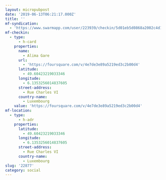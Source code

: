 ```yaml
---
layout: micropubpost
date: '2019-06-13T06:21:17.000Z'
title: ''
mf-syndication:
  - 'https://www.swarmapp.com/user/223939/checkin/5d01eb5d0868a2002c4d113d'
mf-checkin:
  - type:
      - h-card
    properties:
      name:
        - Alima Gare
      url:
        - 'https://foursquare.com/v/4e7de3e89a5219ed3c2b00d4'
      latitude:
        - 49.60423219033346
      longitude:
        - 6.1353256014837605
      street-address:
        - Rue Charles VI
      country-name:
        - Luxembourg
    value: 'https://foursquare.com/v/4e7de3e89a5219ed3c2b00d4'
mf-location:
  - type:
      - h-adr
    properties:
      latitude:
        - 49.60423219033346
      longitude:
        - 6.1353256014837605
      street-address:
        - Rue Charles VI
      country-name:
        - Luxembourg
slug: '22877'
category: social
---
```

